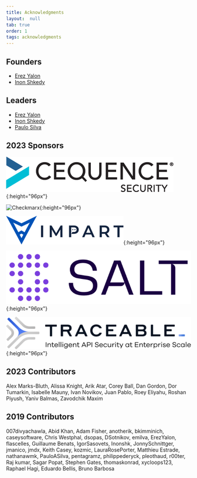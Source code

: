 ```yaml
---
title: Acknowledgments
layout:  null
tab: true
order: 1
tags: acknowledgments
---
```


## Founders

* [Erez Yalon][erez-yalon]
* [Inon Shkedy][inon-shkedy]

## Leaders

* [Erez Yalon][erez-yalon]
* [Inon Shkedy][inon-shkedy]
* [Paulo Silva][paulo-silva]

## 2023 Sponsors

![Cequence Security][cequence]{:height="96px"}

![Checkmarx][checkmarx]{:height="96px"}

![Impart Security][impart]{:height="96px"}

![Salt Security][salt]{:height="96px"}

![Traceable][traceable]{:height="96px"}

## 2023 Contributors

Alex Marks-Bluth, Alissa Knight, Arik Atar, Corey Ball, Dan Gordon,
Dor Tumarkin, Isabelle Mauny, Ivan Novikov, Juan Pablo, Roey Eliyahu,
Roshan Piyush, Yaniv Balmas, Zavodchik Maxim

## 2019 Contributors

007divyachawla, Abid Khan, Adam Fisher, anotherik, bkimminich, caseysoftware,
Chris Westphal, dsopas, DSotnikov, emilva, ErezYalon, flascelles, Guillaume
Benats, IgorSasovets, Inonshk, JonnySchnittger, jmanico, jmdx, Keith Casey,
kozmic, LauraRosePorter, Matthieu Estrade, nathanawmk, PauloASilva, pentagramz,
philippederyck, pleothaud, r00ter, Raj kumar, Sagar Popat, Stephen Gates,
thomaskonrad, xycloops123, Raphael Hagi, Eduardo Bellis, Bruno Barbosa

[erez-yalon]: https://www.owasp.org/index.php/User:ErezYalon
[inon-shkedy]: https://www.owasp.org/index.php/User:Inon
[paulo-silva]: https://www.owasp.org/index.php/User:PauloASilva
[checkmarx]: assets/images/checkmarx-logo.png
[salt]: assets/images/sponsors/salt.png
[cequence]: assets/images/sponsors/cequence-security.png
[traceable]: assets/images/sponsors/traceable.png
[impart]: assets/images/sponsors/impart.png
[checkmarx]: assets/images/sponsors/checkmarx.png
